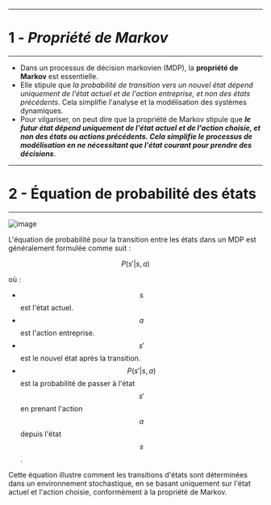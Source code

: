 -------------------------------------------------------
# 1 - *Propriété de Markov*
-------------------------------------------------------

- Dans un processus de décision markovien (MDP), la **propriété de Markov** est essentielle.
- Elle stipule que *la probabilité de transition vers un nouvel état dépend uniquement de l'état actuel et de l'action entreprise, et non des états précédents*. Cela simplifie l'analyse et la modélisation des systèmes dynamiques.
- Pour vilgariser, on peut dire que la propriété de Markov stipule que ***le futur état dépend uniquement de l'état actuel et de l'action choisie, et non des états ou actions précédents. Cela simplifie le processus de modélisation en ne nécessitant que l'état courant pour prendre des décisions***.

-------------------------------------------------------
# 2 - **Équation de probabilité des états**
-------------------------------------------------------

![image](https://github.com/user-attachments/assets/b62ec8f2-fe25-48bb-9db1-1e76074d5b7f)


L'équation de probabilité pour la transition entre les états dans un MDP est généralement formulée comme suit :

$$
P(s' | s, a)
$$

où :
- $$s$$ est l'état actuel.
- $$a$$ est l'action entreprise.
- $$s'$$ est le nouvel état après la transition.
- $$P(s' | s, a)$$ est la probabilité de passer à l'état $$s'$$ en prenant l'action $$a$$ depuis l'état $$s$$.

Cette équation illustre comment les transitions d'états sont déterminées dans un environnement stochastique, en se basant uniquement sur l'état actuel et l'action choisie, conformément à la propriété de Markov.
